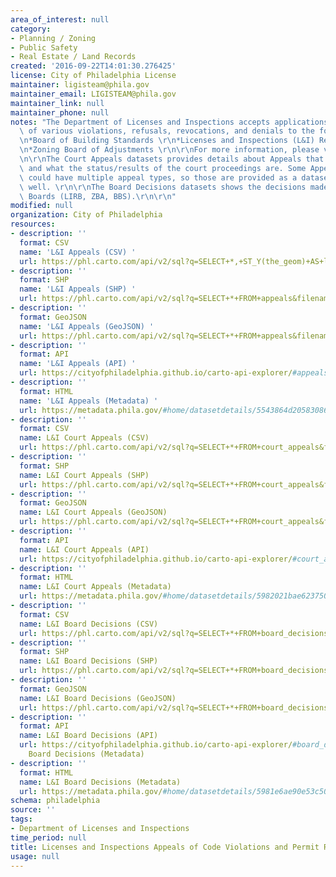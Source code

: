 ```yaml
---
area_of_interest: null
category:
- Planning / Zoning
- Public Safety
- Real Estate / Land Records
created: '2016-09-22T14:01:30.276425'
license: City of Philadelphia License
maintainer: ligisteam@phila.gov
maintainer_email: LIGISTEAM@phila.gov
maintainer_link: null
maintainer_phone: null
notes: "The Department of Licenses and Inspections accepts applications for appeals\
  \ of various violations, refusals, revocations, and denials to the following Boards:\r\
  \n*Board of Building Standards \r\n*Licenses and Inspections (L&I) Review Board\r\
  \n*Zoning Board of Adjustments \r\n\r\nFor more information, please visit http://www.phila.gov/li/Pages/Appeals.aspx\r\
  \n\r\nThe Court Appeals datasets provides details about Appeals that went to court\
  \ and what the status/results of the court proceedings are. Some Appeal numbers\
  \ could have multiple appeal types, so those are provided as a dataset below as\
  \ well. \r\n\r\nThe Board Decisions datasets shows the decisions made by the Appeal\
  \ Boards (LIRB, ZBA, BBS).\r\n\r\n"
modified: null
organization: City of Philadelphia
resources:
- description: ''
  format: CSV
  name: 'L&I Appeals (CSV) '
  url: https://phl.carto.com/api/v2/sql?q=SELECT+*,+ST_Y(the_geom)+AS+lat,+ST_X(the_geom)+AS+lng+FROM+appeals&filename=appeals&format=csv&skipfields=cartodb_id
- description: ''
  format: SHP
  name: 'L&I Appeals (SHP) '
  url: https://phl.carto.com/api/v2/sql?q=SELECT+*+FROM+appeals&filename=appeals&format=shp&skipfields=cartodb_id
- description: ''
  format: GeoJSON
  name: 'L&I Appeals (GeoJSON) '
  url: https://phl.carto.com/api/v2/sql?q=SELECT+*+FROM+appeals&filename=appeals&format=geojson&skipfields=cartodb_id
- description: ''
  format: API
  name: 'L&I Appeals (API) '
  url: https://cityofphiladelphia.github.io/carto-api-explorer/#appeals
- description: ''
  format: HTML
  name: 'L&I Appeals (Metadata) '
  url: https://metadata.phila.gov/#home/datasetdetails/5543864d20583086178c4e9c/representationdetails/5e9751361ed3930016d62645/
- description: ''
  format: CSV
  name: L&I Court Appeals (CSV)
  url: https://phl.carto.com/api/v2/sql?q=SELECT+*+FROM+court_appeals&filename=court_appeals&format=csv&skipfields=cartodb_id
- description: ''
  format: SHP
  name: L&I Court Appeals (SHP)
  url: https://phl.carto.com/api/v2/sql?q=SELECT+*+FROM+court_appeals&filename=court_appeals&format=shp&skipfields=cartodb_id
- description: ''
  format: GeoJSON
  name: L&I Court Appeals (GeoJSON)
  url: https://phl.carto.com/api/v2/sql?q=SELECT+*+FROM+court_appeals&filename=court_appeals&format=geojson&skipfields=cartodb_id
- description: ''
  format: API
  name: L&I Court Appeals (API)
  url: https://cityofphiladelphia.github.io/carto-api-explorer/#court_appeals
- description: ''
  format: HTML
  name: L&I Court Appeals (Metadata)
  url: https://metadata.phila.gov/#home/datasetdetails/5982021bae62375051e8e369/representationdetails/5e98979c1c7151001706ef09/
- description: ''
  format: CSV
  name: L&I Board Decisions (CSV)
  url: https://phl.carto.com/api/v2/sql?q=SELECT+*+FROM+board_decisions&filename=board_decisions&format=csv&skipfields=cartodb_id
- description: ''
  format: SHP
  name: L&I Board Decisions (SHP)
  url: https://phl.carto.com/api/v2/sql?q=SELECT+*+FROM+board_decisions&filename=board_decisions&format=shp&skipfields=cartodb_id
- description: ''
  format: GeoJSON
  name: L&I Board Decisions (GeoJSON)
  url: https://phl.carto.com/api/v2/sql?q=SELECT+*+FROM+board_decisions&filename=board_decisions&format=geojson&skipfields=cartodb_id
- description: ''
  format: API
  name: L&I Board Decisions (API)
  url: https://cityofphiladelphia.github.io/carto-api-explorer/#board_decisions L&I
    Board Decisions (Metadata)
- description: ''
  format: HTML
  name: L&I Board Decisions (Metadata)
  url: https://metadata.phila.gov/#home/datasetdetails/5981e6ae90e53c5054148db1/representationdetails/5e9864449452850017b87407/
schema: philadelphia
source: ''
tags:
- Department of Licenses and Inspections
time_period: null
title: Licenses and Inspections Appeals of Code Violations and Permit Refusals
usage: null
---
```

